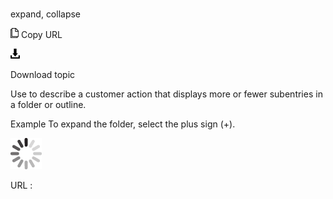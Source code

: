 # 

expand, collapse

![Copy URL](media/expand-collapse/Copy.png)
Copy URL

![Download](media/expand-collapse/Download.png)

Download topic

Use to describe a customer action that displays more or fewer subentries in a folder or outline. 

Example To expand the folder, select the plus sign (+).

![In progress](media/expand-collapse/activity-large.gif)

URL :
